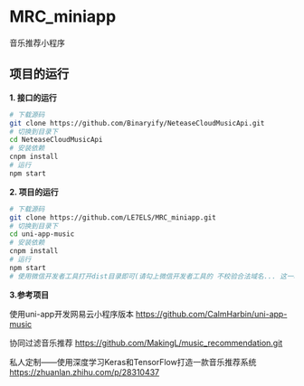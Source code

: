 # MRC_miniapp
音乐推荐小程序

## 项目的运行

**1. 接口的运行**

```sh
# 下载源码
git clone https://github.com/Binaryify/NeteaseCloudMusicApi.git
# 切换到目录下
cd NeteaseCloudMusicApi
# 安装依赖
cnpm install
# 运行
npm start
```

**2. 项目的运行**

```sh
# 下载源码
git clone https://github.com/LE7ELS/MRC_miniapp.git
# 切换到目录下
cd uni-app-music
# 安装依赖
cnpm install
# 运行
npm start
# 使用微信开发者工具打开dist目录即可(请勾上微信开发者工具的 不校验合法域名... 这一项)
```

**3.参考项目**

使用uni-app开发网易云小程序版本 https://github.com/CalmHarbin/uni-app-music

协同过滤音乐推荐 https://github.com/MakingL/music_recommendation.git

私人定制——使用深度学习Keras和TensorFlow打造一款音乐推荐系统 https://zhuanlan.zhihu.com/p/28310437